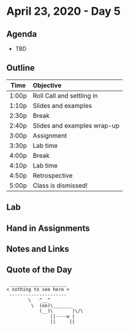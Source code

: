 # April 23, 2020 - Day 5

## Agenda

- TBD

## Outline

| Time   | Objective                        |
| -------|:---------------------------------|
| 1:00p  | Roll Call and settling in        |
| 1:10p  | Slides and examples              |
| 2:30p  | Break                            |
| 2:40p  | Slides and examples wrap-up      |
| 3:00p  | Assignment                       |
| 3:30p  | Lab time                         |
| 4:00p  | Break                            |
| 4:10p  | Lab time                         |
| 4:50p  | Retrospective                    |
| 5:00p  | Class is dismissed!              |


## Lab


## Hand in Assignments


## Notes and Links




## Quote of the Day 

```
 _____________________
< nothing to see here >
 ---------------------
        \   ^__^
         \  (oo)\_______
            (__)\       )\/\
                ||----w |
                ||     ||

```
